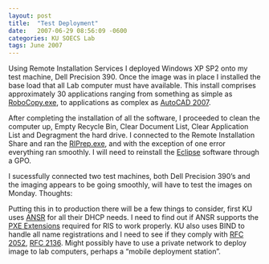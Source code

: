 ```yaml
---
layout: post
title:  "Test Deployment"
date:   2007-06-29 08:56:09 -0600
categories: KU SOECS Lab
tags: June 2007
---
```

Using Remote Installation Services I deployed Windows XP SP2 onto my test machine, Dell Precision 390. Once the image was in place I installed the base load that all Lab computer must have available. This install comprises approximately 30 applications ranging from something as simple as [RoboCopy.exe](http://www.microsoft.com/downloads/details.aspx?FamilyID=9d467a69-57ff-4ae7-96ee-b18c4790cffd&DisplayLang=en), to applications as complex as [AutoCAD 2007](http://usa.autodesk.com/adsk/servlet/home?siteID=123112&id=129446).

After completing the installation of all the software, I proceeded to clean the computer up, Empty Recycle Bin, Clear Document List, Clear Application List and Degragment the hard drive. I connected to the Remote Installation Share and ran the [RIPrep.exe](http://technet2.microsoft.com/WindowsServer/en/library/a6e23f3c-c982-49b4-940d-bd0fd54cd4201033.mspx?mfr=true), and with the exception of one error everything ran smoothly. I will need to reinstall the [Eclipse](http://www.eclipse.org/) software through a GPO.

I sucessfully connected two test machines, both Dell Precision 390’s and the imaging appears to be going smoothly, will have to test the images on Monday.
Thoughts:

Putting this in to production there will be a few things to consider, first KU uses [ANSR](http://sourceforge.net/projects/ansr) for all their DHCP needs. I need to find out if ANSR supports the [PXE Extensions](http://www.3com.com/other/pdfs/infra/corpinfo/en_US/pxe.pdf) required for RIS to work properly. KU also uses BIND to handle all name registrations and I need to see if they comply with [RFC 2052](http://www.ietf.org/rfc/rfc2025.txt), [RFC 2136](http://www.ietf.org/rfc/rfc2136.txt). Might possibly have to use a private network to deploy image to lab computers, perhaps a “mobile deployment station”.
